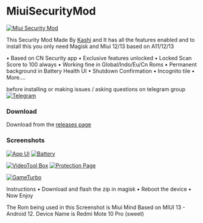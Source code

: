# MiuiSecurityMod
 
[![Miui Security Mod](https://64.media.tumblr.com/101fcd7037b59a15222a868a27776afc/d2a4f3721a85989b-ef/s540x810/6aee5862c71276507ea642fbce4bdfc507223485.pnj)](https://64.media.tumblr.com/101fcd7037b59a15222a868a27776afc/d2a4f3721a85989b-ef/s540x810/6aee5862c71276507ea642fbce4bdfc507223485.pnj)

This Security Mod Made By [Kashi](https://t.me/kakashi1v1) and It has all the features enabled and to install this you only need Magisk and Miui 12/13 based on A11/12/13

• Based on CN Security app
• Exclusive features unlocked
• Locked Scan Score to 100 always
• Working fine in Global/Indo/Eu/Cn Roms
• Permanent background in Battery Health UI
• Shutdown Confirmation
• Incognito tile
• More....

before installing or making issues / asking questions on telegram group
[![Telegram](https://t.me/bootloop_discussion)](https://t.me/bootloop_discussion)


### Download

Download from the [releases page](https://github.com/Mods-Centre/MiuiSecurityMod/releases)


### Screenshots

[![App UI](https://64.media.tumblr.com/1183a24bec501047e16df1566c93bf28/699fd87c3df2a30c-b3/s1280x1920/8700fe85f61f0ba236ba70b28e8afa5eb816d6e0.pnj)](https://64.media.tumblr.com/1183a24bec501047e16df1566c93bf28/699fd87c3df2a30c-b3/s1280x1920/8700fe85f61f0ba236ba70b28e8afa5eb816d6e0.pnj)
[![Battery](https://64.media.tumblr.com/f39c4dcdbb8848131d670d69717cb082/699fd87c3df2a30c-ae/s1280x1920/78dee365880ef43660586dacdba87bfe862ee809.pnj)](https://64.media.tumblr.com/f39c4dcdbb8848131d670d69717cb082/699fd87c3df2a30c-ae/s1280x1920/78dee365880ef43660586dacdba87bfe862ee809.pnj)

[![VideoTool Box](https://64.media.tumblr.com/c3daf52191d197d7f64997097e7a86f6/699fd87c3df2a30c-55/s1280x1920/de5eeae7a597ec00d8d06ef99bb3f43a60ddde9f.pnj)](https://64.media.tumblr.com/c3daf52191d197d7f64997097e7a86f6/699fd87c3df2a30c-55/s1280x1920/de5eeae7a597ec00d8d06ef99bb3f43a60ddde9f.pnj)
[![Protection Page](https://64.media.tumblr.com/9dc1bd944391b678309aa8570a5b1c5d/699fd87c3df2a30c-51/s1280x1920/32e35fa07c6a8357f6d0d2e253cbca2845871950.pnj)](https://64.media.tumblr.com/9dc1bd944391b678309aa8570a5b1c5d/699fd87c3df2a30c-51/s1280x1920/32e35fa07c6a8357f6d0d2e253cbca2845871950.pnj)

[![GameTurbo](https://64.media.tumblr.com/71f48a84647e20c35f0b78cfe955d87a/699fd87c3df2a30c-71/s540x810/9fbb127051565d986f292c235d1a51998d58c5d4.pnj)](https://64.media.tumblr.com/71f48a84647e20c35f0b78cfe955d87a/699fd87c3df2a30c-71/s540x810/9fbb127051565d986f292c235d1a51998d58c5d4.pnj)

Instructions
• Download and flash the zip in magisk
• Reboot the device
• Now Enjoy

The Rom being used in this Screenshot is Miui Mind Based on MIUI 13 - Android 12. Device Name is Redmi Mote 10 Pro (sweet)

